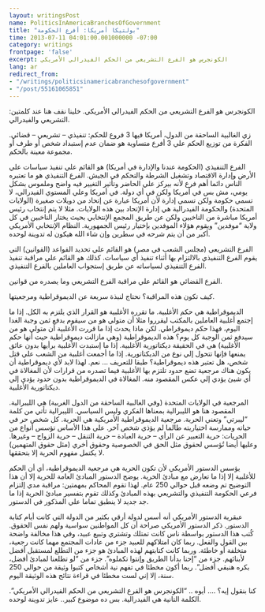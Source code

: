 ```yaml
---
layout: writingsPost
name: PoliticsInAmericaBranchesOfGovernment
title: "بولتيكا أمريكا: أفرع الحكومة"
time: 2013-07-11 04:01:00.001000000 -07:00
category: writings
frontpage: 'false'
excerpt: الكونجرس هو الفرع التشريعي من الحكم الفيدرالي الأمريكي
lang: ar
redirect_from: 
- "/writings/politicsinamericabranchesofgovernment"
- "/post/55161065851"
---
```

الكونجرس هو الفرع التشريعي من الحكم الفيدرالي الأمريكي. خلينا نقف هنا عند كلمتين: التشريعي والفيدرالي.  
  
زي الغالبية الساحقة من الدول، أمريكا فيها 3 فروع للحكم: تنفيذي – تشريعي – قضائي. الفكرة من توزيع الحكم علي 3 أفرع متساوية هو ضمان عدم إستبداد شخص أو طرف أو مجموعة معينة بالحكم.  
  
الفرع التنفيذي (الحكومة عندنا والإدارة في أمريكا) هو القائم علي تنفيذ سياسات علي الأرض وإدارة الاقتصاد وتشغيل الشرطة والتحكم في الجيش. الفرع التنفيذي هو ما تعتبره الناس دائما أهم فرع لأنه بيركز علي الحاضر وتأثير التغيير فيه واضح وملموس بشكل يومي، مش بس في أمريكا ولكن في أي دولة. في أمريكا وعلي المستوي الفيدرالي، لا تسمي حكومة ولكن تسمي إدارة لأن أمريكا عبارة عن إتحاد من دويلات صغيرة (الولايات المتحدة) والحكومة الفيدرالية هي إدارة الإتحاد بين هذه الولايات. مثلا لا يتم إنتخاب رئيس أمريكا مباشرة من الناخبين ولكن عن طريق المجمع الإنتخابي بحيث يختار الناخبين في كل ولاية “موفدين” ويقوم هؤلاء الموفدين بإختيار رئيس الجمهورية. النظام الإنتخابي الأمريكي أكبر من أن يتم شرحه في سطرين وإن شاء الله هيكون له تدوينة لوحده.  

الفرع التشريعي (مجلس الشعب في مصر) هو القائم علي تحديد القواعد (القوانين) التي يقوم الفرع التنفيذي بالالتزام بها أثناء تنفيذ أي سياسات. كذلك هو القائم علي مراقبة تنفيذ الفرع التنفيذي لسياساته عن طريق إستجواب العاملين بالفرع التنفيذي.  

الفرع القضائي هو القائم علي مراقبة الفرع التشريعي وما يصدره من قوانين.  

كيف تكون هذه المراقبة؟ نحتاج لنبذة سريعة عن الديموقراطية ومرجعيتها.  
  
الديموقراطية هي حكم الأغلبية. ما تقرره الأغلبية هو القرار الذي يلتزم به الكل. إذا ما إجتمع أغلبية العاملين بالمكتب ليقرروا مثلا أن متولي هو من سيقوم بدفع ثمن وجبة الغدا اليوم، فهذا حكم ديموقراطي. لكن ماذا يحدث إذا ما قررت الأغلبية أن متولي هو من سيدفع ثمن الوجبة كل يوم؟ هذه الديموقراطية (وهي مازالت ديموقراطية حيث أنها حكم الأغلبية) هي في الحقيقة ديكتاتورية الأغلبية. إذا ما إستبدت الأغلبية برأيها بدون عائق يمنعها فإنها تتحول إلي نوع من الديكتاتورية. إذا ما أجمعت أغلبية من الشعب علي قتل شخص، هل تعتبر هذه ديموقراطية؟ طبقا للتعريف … نعم. لهذا لابد لأي ديموقراطية أن يكون هناك مرجعية تضع حدود تلتزم بها الأغلبية فيما تصدره من قرارات لأن المغالاة في أي شيئ يؤدي إلي عكس المقصود منه. المغالاة في الديموقراطية بدون حدود يؤدي إلي ديكتاتورية الأغلبية.  
  
المرجعية في الولايات المتحدة (وفي الغالبية الساحقة من الدول الغربية) هي الليبرالية. المقصود هنا هو الليبرالية بمعناها الفكري وليس السياسي. الليبرالية تأتي من كلمة “ليبرتي” وتعني الحرية. مرجعية الديموقراطية الأمريكية هي الحرية. كل شخص حر في حياته وممارسة اختياريته طالما لم يؤذي شخص آخر. علي هذا الأساس تؤسس أنواع من الحريات: حرية التعبير عن الرأي – حرية العبادة – حرية التنقل – حرية الزواج – وغيرها. وعليها أيضا تُؤسس لحقوق مثل الحق في الخصوصية وحقوق أخري (مثل حقوق المتهمين) لا يكتمل مفهوم الحرية إلا بتحققها.  
  
يؤسس الدستور الأمريكي لأن تكون الحرية هي مرجعية الديموقراطية، أي أن الحكم للأغلبية إلا إذا ما تعارض مع مبادئ الحرية. يوضح الدستور المبادئ العامة للحرية إلا أن هذا التوضيح تم وضعه قبل حوالي 250 عام. لهذا تقوم المحاكم بمهمتين: مراقبة مدي إلتزام فرعي الحكومة التنفيذي والتشريعي بهذه المبادئ وكذلك تقوم بتفسير مبادئ الحرية إذا ما جد جديد لا ينطبق تماما علي المذكور في الدستور.    
  
عبقرية الدستور الأمريكي أنه أسس لدولة أرقي بكثير من الدولة التي كانت أيام كتابة الدستور. ذكر الدستور الأمريكي صراحة أن كل المواطنين سواسية ولهم نفس الحقوق. كُتب هذا الدستور بواسطة ناس كانت تمتلك وتشتري وتبيع عبيد، وفي هذا مخالفة واضحة بين القول والفعل. ربما كان امتلاكهم للعبيد جزء من عادات المجتمع مهما كانت رجعية، متخلفة أو خاطئة. وربما كانت كتابتهم لهذه المبادئ هو جزء من التطلع لمستقبل أفضل لأبنائهم. جزء من “إحنا بدأنا الطريق وإنتوا تكملوه”. جزء من “لو تطلعنا لمبادئ أفضل، بكره هنبقي أفضل”. ربما أكون مخطئا في تفهم نية أشخاص كتبوا وثيقة من حوالي 250 سنة، إلا إني لست مخطئا في قراءة نتائج هذه الوثيقة اليوم.  
  
كنا بنقول إيه؟ …. أيوه .. “الكونجرس هو الفرع التشريعي من الحكم الفيدرالي الأمريكي”. الكلمة التانية هي الفيدرالية. بس ده موضوع كبير.. عايز تدوينة لوحده.  
